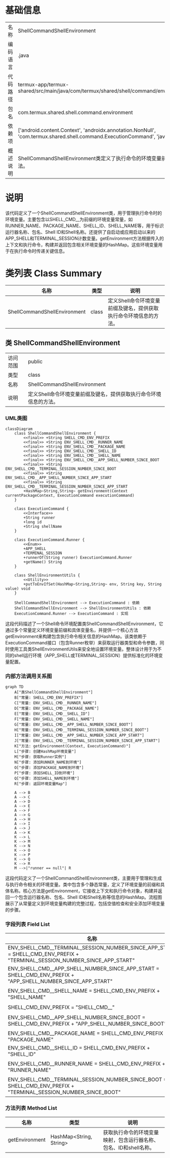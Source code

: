 # 基础信息

|      |      |
|------|------|
| 名称 | ShellCommandShellEnvironment |
| 编码语言 | .java |
| 代码路径 | termux-app/termux-shared/src/main/java/com/termux/shared/shell/command/environment/ShellCommandShellEnvironment.java |
| 包名 | com.termux.shared.shell.command.environment |
| 依赖项 | ['android.content.Context', 'androidx.annotation.NonNull', 'com.termux.shared.shell.command.ExecutionCommand', 'java.util.HashMap'] |
| 概述说明 | ShellCommandShellEnvironment类定义了执行命令的环境变量前缀及多个相关变量，并提供了获取环境信息的方法。 |

# 说明

该代码定义了一个ShellCommandShellEnvironment类，用于管理执行命令时的环境变量。主要包含以SHELL_CMD__为前缀的环境变量常量，如RUNNER_NAME、PACKAGE_NAME、SHELL_ID、SHELL_NAME等，用于标识运行器名称、包名、Shell ID和Shell名称。还提供了自启动或应用启动以来的APP_SHELL和TERMINAL_SESSION计数变量。getEnvironment方法根据传入的上下文和执行命令，构建并返回包含相关环境变量的HashMap。这些环境变量用于在执行命令时传递关键信息。

# 类列表 Class Summary

| 名称   | 类型  | 说明 |
|-------|------|-------------|
| ShellCommandShellEnvironment | class | 定义Shell命令环境变量前缀及键名，提供获取执行命令环境信息的方法。 |



## 类 ShellCommandShellEnvironment

|      |      |
|------|------|
| 访问范围 | public |
| 类型 | class |
| 名称 | ShellCommandShellEnvironment |
| 说明 | 定义Shell命令环境变量前缀及键名，提供获取执行命令环境信息的方法。 |


### UML类图

```mermaid
classDiagram
    class ShellCommandShellEnvironment {
        <<final>> +String SHELL_CMD_ENV_PREFIX
        <<final>> +String ENV_SHELL_CMD__RUNNER_NAME
        <<final>> +String ENV_SHELL_CMD__PACKAGE_NAME
        <<final>> +String ENV_SHELL_CMD__SHELL_ID
        <<final>> +String ENV_SHELL_CMD__SHELL_NAME
        <<final>> +String ENV_SHELL_CMD__APP_SHELL_NUMBER_SINCE_BOOT
        <<final>> +String ENV_SHELL_CMD__TERMINAL_SESSION_NUMBER_SINCE_BOOT
        <<final>> +String ENV_SHELL_CMD__APP_SHELL_NUMBER_SINCE_APP_START
        <<final>> +String ENV_SHELL_CMD__TERMINAL_SESSION_NUMBER_SINCE_APP_START
        +HashMap~String,String~ getEnvironment(Context currentPackageContext, ExecutionCommand executionCommand)
    }

    class ExecutionCommand {
        <<Interface>>
        +String runner
        +long id
        +String shellName
    }

    class ExecutionCommand.Runner {
        <<Enum>>
        +APP_SHELL
        +TERMINAL_SESSION
        +runnerOf(String runner) ExecutionCommand.Runner
        +getName() String
    }

    class ShellEnvironmentUtils {
        <<Utility>>
        +putToEnvIfSet(HashMap~String,String~ env, String key, String value) void
    }

    ShellCommandShellEnvironment --> ExecutionCommand : 依赖
    ShellCommandShellEnvironment --> ShellEnvironmentUtils : 依赖
    ExecutionCommand.Runner --> ExecutionCommand : 实现
```

这段代码描述了一个Shell命令环境配置类ShellCommandShellEnvironment，它通过多个常量定义环境变量前缀和具体变量名，并提供一个核心方法getEnvironment来构建包含执行命令相关信息的HashMap。该类依赖于ExecutionCommand接口（包含Runner枚举）来获取运行器类型和命令参数，同时使用工具类ShellEnvironmentUtils来安全地设置环境变量。整体设计用于为不同的shell运行环境（APP_SHELL或TERMINAL_SESSION）提供标准化的环境变量配置。


### 内部方法调用关系图

```mermaid
graph TD
    A["类ShellCommandShellEnvironment"]
    B["常量: SHELL_CMD_ENV_PREFIX"]
    C["常量: ENV_SHELL_CMD__RUNNER_NAME"]
    D["常量: ENV_SHELL_CMD__PACKAGE_NAME"]
    E["常量: ENV_SHELL_CMD__SHELL_ID"]
    F["常量: ENV_SHELL_CMD__SHELL_NAME"]
    G["常量: ENV_SHELL_CMD__APP_SHELL_NUMBER_SINCE_BOOT"]
    H["常量: ENV_SHELL_CMD__TERMINAL_SESSION_NUMBER_SINCE_BOOT"]
    I["常量: ENV_SHELL_CMD__APP_SHELL_NUMBER_SINCE_APP_START"]
    J["常量: ENV_SHELL_CMD__TERMINAL_SESSION_NUMBER_SINCE_APP_START"]
    K["方法: getEnvironment(Context, ExecutionCommand)"]
    L["步骤: 创建HashMap环境变量"]
    M["步骤: 获取Runner实例"]
    N["步骤: 添加RUNNER_NAME到环境"]
    O["步骤: 添加PACKAGE_NAME到环境"]
    P["步骤: 添加SHELL_ID到环境"]
    Q["步骤: 添加SHELL_NAME到环境"]
    R["步骤: 返回环境变量Map"]

    A --> B
    A --> C
    A --> D
    A --> E
    A --> F
    A --> G
    A --> H
    A --> I
    A --> J
    A --> K
    K --> L
    K --> M
    K --> N
    K --> O
    K --> P
    K --> Q
    K --> R
    M -->|"runner == null"| R
```

这段代码定义了一个ShellCommandShellEnvironment类，主要用于管理和生成与执行命令相关的环境变量。类中包含多个静态常量，定义了环境变量的前缀和具体名称。核心方法是getEnvironment，它接收上下文和执行命令对象，构建并返回一个包含运行器名称、包名、Shell ID和Shell名称等信息的HashMap。流程图展示了从常量定义到环境变量构建的完整过程，包括空值检查和安全添加环境变量的步骤。

### 字段列表 Field List

| 名称  | 类型  | 说明 |
|-------|-------|------|
| ENV_SHELL_CMD__TERMINAL_SESSION_NUMBER_SINCE_APP_START = SHELL_CMD_ENV_PREFIX + "TERMINAL_SESSION_NUMBER_SINCE_APP_START" | String | 静态常量定义终端会话编号环境变量 |
| ENV_SHELL_CMD__APP_SHELL_NUMBER_SINCE_APP_START = SHELL_CMD_ENV_PREFIX + "APP_SHELL_NUMBER_SINCE_APP_START" | String | 定义环境变量：APP_SHELL_NUMBER_SINCE_APP_START |
| ENV_SHELL_CMD__SHELL_NAME = SHELL_CMD_ENV_PREFIX + "SHELL_NAME" | String | 定义环境变量SHELL_NAME的常量，前缀为SHELL_CMD_ENV_。 |
| SHELL_CMD_ENV_PREFIX = "SHELL_CMD__" | String | 定义常量字符串前缀"SHELL_CMD__"。 |
| ENV_SHELL_CMD__APP_SHELL_NUMBER_SINCE_BOOT = SHELL_CMD_ENV_PREFIX + "APP_SHELL_NUMBER_SINCE_BOOT" | String | 定义环境变量，记录自启动后的应用Shell序号。 |
| ENV_SHELL_CMD__PACKAGE_NAME = SHELL_CMD_ENV_PREFIX + "PACKAGE_NAME" | String | 静态常量定义包名环境变量键 |
| ENV_SHELL_CMD__SHELL_ID = SHELL_CMD_ENV_PREFIX + "SHELL_ID" | String | 静态常量定义环境变量键名"SHELL_ID"。 |
| ENV_SHELL_CMD__RUNNER_NAME = SHELL_CMD_ENV_PREFIX + "RUNNER_NAME" | String | 静态常量定义环境变量键名，格式为前缀加RUNNER_NAME。 |
| ENV_SHELL_CMD__TERMINAL_SESSION_NUMBER_SINCE_BOOT = SHELL_CMD_ENV_PREFIX + "TERMINAL_SESSION_NUMBER_SINCE_BOOT" | String | 静态常量定义终端启动后的会话数环境变量名。 |

### 方法列表 Method List

| 名称  | 类型  | 说明 |
|-------|-------|------|
| getEnvironment | HashMap<String, String> | 获取执行命令的环境变量映射，包含运行器名称、包名、ID和shell名称。 |




